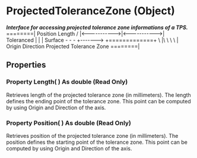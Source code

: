 # ProjectedToleranceZone (Object)

**_Interface for accessing projected tolerance zone informations of a TPS._**
========| Position Length / |<\----------->|<\----------->| Toleranced | | | Surface - - - +-------> +=============+ \ |\ \ \ \ | Origin Direction Projected Tolerance Zone ========|

## Properties

### Property **Length**( ) As double (Read Only)

Retrieves length of the projected tolerance zone (in millimeters). The length defines the ending point of the tolerance zone. This point can be computed by using Origin and Direction of the axis.  
### Property **Position**( ) As double (Read Only)

Retrieves position of the projected tolerance zone (in millimeters). The position defines the starting point of the tolerance zone. This point can be computed by using Origin and Direction of the axis.